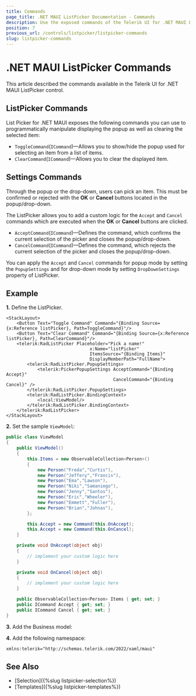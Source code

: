 ```yaml
---
title: Commands
page_title: .NET MAUI ListPicker Documentation - Commands
description: Use the exposed commands of the Telerik UI for .NET MAUI ListPicker to programmatically manipulate the display of its popup and clear selected dates or accept or cancel the date selection.
position: 7
previous_url: /controls/listpicker/listpicker-commands
slug: listpicker-commands
---
```


# .NET MAUI ListPicker Commands

This article described the commands available in the Telerik UI for .NET MAUI ListPicker control. 

## ListPicker Commands

List Picker for .NET MAUI exposes the following commands you can use to programmatically manipulate displaying the popup as well as clearing the selected item:

* `ToggleCommand`(`ICommand`)&mdash;Allows you to show/hide the popup used for selecting an item from a list of items.
* `ClearCommand`(`ICommand`)&mdash;Allows you to clear the displayed item.

## Settings Commands

Through the popup or the drop-down, users can pick an item. This must be confirmed or rejected with the **OK** or **Cancel** buttons located in the popup/drop-down.

The ListPicker allows you to add a custom logic for the `Accept` and `Cancel` commands which are executed when the **OK** or **Cancel** buttons are clicked.

* `AcceptCommand`(`ICommand`)&mdash;Defines the command, which confirms the current selection of the picker and closes the popup/drop-down.
* `CancelCommand`(`ICommand`)&mdash;Defines the command, which rejects the current selection of the picker and closes the popup/drop-down.

You can apply the `Accept` and `Cancel` commands for popup mode by setting the `PopupSettings` and for drop-down mode by setting `DropDownSettings` property of ListPicker.

## Example

**1.** Define the ListPicker.

```XAML
<StackLayout>
    <Button Text="Toggle Command" Command="{Binding Source={x:Reference listPicker}, Path=ToggleCommand}"/>
    <Button Text="Clear Command" Command="{Binding Source={x:Reference listPicker}, Path=ClearCommand}"/>
    <telerik:RadListPicker Placeholder="Pick a name!"
                                x:Name="listPicker"
                                ItemsSource="{Binding Items}"
                                DisplayMemberPath="FullName">
        <telerik:RadListPicker.PopupSettings>
            <telerik:PickerPopupSettings AcceptCommand="{Binding Accept}"
                                         CancelCommand="{Binding Cancel}" />
        </telerik:RadListPicker.PopupSettings>
        <telerik:RadListPicker.BindingContext>
            <local:ViewModel/>
        </telerik:RadListPicker.BindingContext>
    </telerik:RadListPicker>
</StackLayout>
```

**2.** Set the sample `ViewModel`:

```C#
public class ViewModel
{
    public ViewModel()
    {
        this.Items = new ObservableCollection<Person>()
        {
            new Person("Freda","Curtis"),
            new Person("Jeffery","Francis"),
            new Person("Ema","Lawson"),
            new Person("Niki","Samaniego"),
            new Person("Jenny","Santos"),
            new Person("Eric","Wheeler"),
            new Person("Emmett","Fuller"),
            new Person("Brian","Johnas"),
        };

        this.Accept = new Command(this.OnAccept);
        this.Accept = new Command(this.OnCancel);
    }

    private void OnAccept(object obj)
    {
        // implement your custom logic here
    }

    private void OnCancel(object obj)
    {
        // implement your custom logic here
    }

    public ObservableCollection<Person> Items { get; set; }
    public ICommand Accept { get; set; }
    public ICommand Cancel { get; set; }
}
```

**3.** Add the Business model:

<snippet id='listpicker-getting-started-business-model' />

**4.** Add the following namespace:

```XAML
xmlns:telerik="http://schemas.telerik.com/2022/xaml/maui"
```

## See Also

- [Selection]({%slug listpicker-selection%})
- [Templates]({%slug listpicker-templates%})
